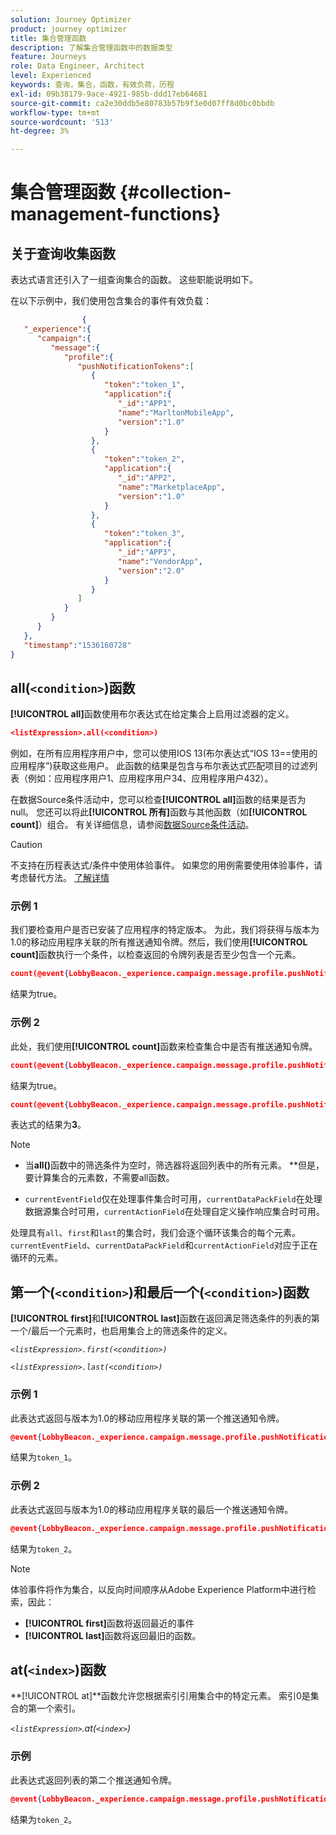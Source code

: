 ```yaml
---
solution: Journey Optimizer
product: journey optimizer
title: 集合管理函数
description: 了解集合管理函数中的数据类型
feature: Journeys
role: Data Engineer, Architect
level: Experienced
keywords: 查询，集合，函数，有效负荷，历程
exl-id: 09b38179-9ace-4921-985b-ddd17eb64681
source-git-commit: ca2e30ddb5e80783b57b9f3e0d07ff8d0bc0bbdb
workflow-type: tm+mt
source-wordcount: '513'
ht-degree: 3%

---
```


# 集合管理函数 {#collection-management-functions}


## 关于查询收集函数

表达式语言还引入了一组查询集合的函数。 这些职能说明如下。

在以下示例中，我们使用包含集合的事件有效负载：

```json
                { 
   "_experience":{ 
      "campaign":{ 
         "message":{ 
            "profile":{ 
               "pushNotificationTokens":[ 
                  { 
                     "token":"token_1",
                     "application":{ 
                        "_id":"APP1",
                        "name":"MarltonMobileApp",
                        "version":"1.0"
                     }
                  },
                  { 
                     "token":"token_2",
                     "application":{ 
                        "_id":"APP2",
                        "name":"MarketplaceApp",
                        "version":"1.0"
                     }
                  },
                  { 
                     "token":"token_3",
                     "application":{ 
                        "_id":"APP3",
                        "name":"VendorApp",
                        "version":"2.0"
                     }
                  }
               ]
            }
         }
      }
   },
   "timestamp":"1536160728"
}
```

## all(`<condition>`)函数

**[!UICONTROL all]**&#x200B;函数使用布尔表达式在给定集合上启用过滤器的定义。

```json
<listExpression>.all(<condition>)
```

例如，在所有应用程序用户中，您可以使用IOS 13(布尔表达式“IOS 13==使用的应用程序”)获取这些用户。 此函数的结果是包含与布尔表达式匹配项目的过滤列表（例如：应用程序用户1、应用程序用户34、应用程序用户432）。

在数据Source条件活动中，您可以检查&#x200B;**[!UICONTROL all]**&#x200B;函数的结果是否为null。 您还可以将此&#x200B;**[!UICONTROL 所有]**&#x200B;函数与其他函数（如&#x200B;**[!UICONTROL count]**）组合。 有关详细信息，请参阅[数据Source条件活动](../condition-activity.md#data_source_condition)。


>[!CAUTION]
>
>不支持在历程表达式/条件中使用体验事件。 如果您的用例需要使用体验事件，请考虑替代方法。 [了解详情](../exp-event-lookup.md)

### 示例 1

我们要检查用户是否已安装了应用程序的特定版本。 为此，我们将获得与版本为1.0的移动应用程序关联的所有推送通知令牌。然后，我们使用&#x200B;**[!UICONTROL count]**&#x200B;函数执行一个条件，以检查返回的令牌列表是否至少包含一个元素。

```json
count(@event{LobbyBeacon._experience.campaign.message.profile.pushNotificationTokens.all(currentEventField.application.version == "1.0").token}) > 0
```

结果为true。

### 示例 2

此处，我们使用&#x200B;**[!UICONTROL count]**&#x200B;函数来检查集合中是否有推送通知令牌。

```json
count(@event{LobbyBeacon._experience.campaign.message.profile.pushNotificationTokens.all().token}) > 0
```


结果为true。


```json
count(@event{LobbyBeacon._experience.campaign.message.profile.pushNotificationTokens.token})
```

表达式的结果为&#x200B;**3**。


>[!NOTE]
>
>* 当&#x200B;**all()**&#x200B;函数中的筛选条件为空时，筛选器将返回列表中的所有元素。 **但是，要计算集合的元素数，不需要all函数。
>
>* `currentEventField`仅在处理事件集合时可用，`currentDataPackField`在处理数据源集合时可用，`currentActionField`在处理自定义操作响应集合时可用。
>
>  处理具有`all`、`first`和`last`的集合时，我们会逐个循环该集合的每个元素。 `currentEventField`、`currentDataPackField`和`currentActionField`对应于正在循环的元素。


## 第一个(`<condition>`)和最后一个(`<condition>`)函数

**[!UICONTROL first]**&#x200B;和&#x200B;**[!UICONTROL last]**&#x200B;函数在返回满足筛选条件的列表的第一个/最后一个元素时，也启用集合上的筛选条件的定义。

_`<listExpression>.first(<condition>)`_

_`<listExpression>.last(<condition>)`_

### 示例 1

此表达式返回与版本为1.0的移动应用程序关联的第一个推送通知令牌。


```json
@event{LobbyBeacon._experience.campaign.message.profile.pushNotificationTokens.first(currentEventField.application.version == "1.0").token}
```

结果为`token_1`。

### 示例 2

此表达式返回与版本为1.0的移动应用程序关联的最后一个推送通知令牌。


```json
@event{LobbyBeacon._experience.campaign.message.profile.pushNotificationTokens.last(currentEventField.application.version == "1.0").token}
```

结果为`token_2`。

>[!NOTE]
>
>体验事件将作为集合，以反向时间顺序从Adobe Experience Platform中进行检索，因此：
>
>* **[!UICONTROL first]**&#x200B;函数将返回最近的事件
>* **[!UICONTROL last]**&#x200B;函数将返回最旧的函数。



## at(`<index>`)函数

**[!UICONTROL at]**函数允许您根据索引引用集合中的特定元素。
索引0是集合的第一个索引。

_`<listExpression>`.at(`<index>`)_

### 示例

此表达式返回列表的第二个推送通知令牌。


```json
@event{LobbyBeacon._experience.campaign.message.profile.pushNotificationTokens.at(1).token}`
```

结果为`token_2`。